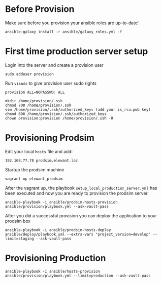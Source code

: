 Before Provision
================

Make sure before you provision your ansible roles are up-to-date!

    ansible-galaxy install -r ansible/galaxy_roles.yml -f

First time production server setup
==================================

Login into the server and create a provision user

    sudo adduser provision

Run `visudo` to give provision user sudo rights

    provision ALL=NOPASSWD: ALL

    mkdir /home/provision/.ssh
    chmod 700 /home/provision/.ssh
    vim /home/provision/.ssh/authorized_keys (add your is_rsa.pub key)
    chmod 600 /home/provision/.ssh/authorized_keys
    chown provision:provision /home/provision/.ssh -R

Provisioning Prodsim
====================

Edit your local `hosts` file and add:

    192.168.77.78 prodsim.elewant.loc

Startup the prodsim machine

    vagrant up elewant_prodsim

After the vagrant up, the playbook `setup_local_production_server.yml` has been executed and now you are ready to provision the prodsim server.

    ansible-playbook -i ansible/prodsim-hosts-provision ansible/provision/playbook.yml --ask-vault-pass

After you did a successful provision you can deploy the application to your prodsim box
 
    ansible-playbook -i ansible/prodsim-hosts-deploy ansible/deploy/playbook.yml --extra-vars "project_version=develop" --limit=staging --ask-vault-pass


Provisioning Production
=======================

    ansible-playbook -i ansible/hosts-provision ansible/provision/playbook.yml --limit=production --ask-vault-pass
